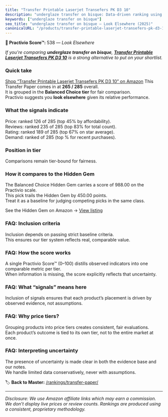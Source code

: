 ```yaml
---
title: "Transfer Printable Laserjet Transefers PK D3 10"
description: "underglaze transfer on bisque: Data-driven ranking using the Practivio Score™. Positioned by quality, value, demand, findability, momentum."
keywords: ["underglaze transfer on bisque"]
seo_title: "underglaze transfer on bisque — Look Elsewhere (2025)"
canonicalURL: "/products/transfer-printable-laserjet-transefers-pk-d3-10-B0DFW9RB97/"
---
```


**🚫 Practivio Score™:** 538 — _Look Elsewhere_


*If you're comparing **underglaze transfer on bisque**, **[Transfer Printable Laserjet Transefers PK D3 10](https://www.amazon.com/dp/B0DFW9RB97?tag=practivio-20)** is a strong alternative to put on your shortlist.*
### Quick take
[Shop “Transfer Printable Laserjet Transefers PK D3 10” on Amazon](https://www.amazon.com/dp/B0DFW9RB97?tag=practivio-20)
This Transfer Paper comes in at **265 / 285** overall.  
It is grouped in the **Balanced Choice tier** for fair comparison.  
Practivio suggests you **look elsewhere** given its relative performance.

### What the signals indicate
Price: ranked 126 of 285 (top 45% by affordability).  
Reviews: ranked 235 of 285 (top 83% for total count).  
Rating: ranked 189 of 285 (top 67% on star average).  
Demand: ranked  of 285 (top % for recent purchases).

### Position in tier
Comparisons remain tier-bound for fairness.

### How it compares to the Hidden Gem
The Balanced Choice Hidden Gem carries a score of 988.00 on the Practivio scale.  
This pick trails the Hidden Gem by 450.00 points.  
Treat it as a baseline for judging competing picks in the same class.  

See the Hidden Gem on Amazon → [View listing](https://www.amazon.com/dp/B073XRLZ6Z?tag=practivio-20)

### FAQ: Inclusion criteria
Inclusion depends on passing strict baseline criteria.  
This ensures our tier system reflects real, comparable value.

### FAQ: How the score works
A single Practivio Score™ (0–100) distills observed indicators into one comparable metric per tier.  
When information is missing, the score explicitly reflects that uncertainty.

### FAQ: What “signals” means here
Inclusion of signals ensures that each product’s placement is driven by observed evidence, not assumptions.

### FAQ: Why price tiers?
Grouping products into price tiers creates consistent, fair evaluations.  
Each product’s outcome is tied to its own tier, not to the entire market at once.

### FAQ: Interpreting uncertainty
The presence of uncertainty is made clear in both the evidence base and our notes.  
We handle limited data conservatively, never with assumptions.


🏷️ **Back to Master:** [/rankings/transfer-paper/](/rankings/transfer-paper/)

---
_Disclosure: We use Amazon affiliate links which may earn a commission. We don’t display live prices or review counts. Rankings are produced using a consistent, proprietary methodology._
